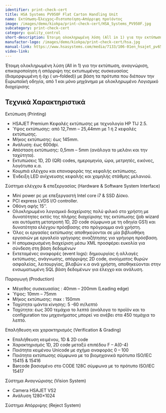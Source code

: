 ```yaml
---
identifier: print-check-cert
title: HSA Systems PV950F Flat Carton Handling Unit
name: Εκτύπωση–Έλεγχος–Πιστοποίηση–Απόρριψη προϊόντος
image: /images/demo/kiokpa/print-check-cert/HSA_Systems_PV950F.jpg
subcategory: print-check-cert
category: quality_control
short-description: Έτοιμη ολοκληρωμένη λύση (All in 1) για την εκτύπωση, αναγνώριση, επικαιροποίηση ή απόρριψη της εκτυπωμένης συσκευασίας 
manufactor-logo: /images/demo/kiokpa/print-check-cert/hsa.jpg
manual-link: https://www.hsasystems.com/media/7133/106-01en_hsajet_pv650c_pack_handling_unit.pdf
video-link: 
---
```





Έτοιμη ολοκληρωμένη λύση (All in 1) για την εκτύπωση, αναγνώριση, επικαιροποίηση ή απόρριψη της εκτυπωμένης συσκευασίας  (διαμορφωμένη ή όχι ( un–folded)) με βάση τα πρότυπα που διέπουν την Ευρωπαϊκή οδηγία,  από 1 και μόνο μηχάνημα με ολοκληρωμένο Λογισμικό διαχείρισης


Τεχνικά Χαρακτηριστικά
---

Εκτύπωση  (Printing)

   * HSAJET Premium Κεφαλές εκτύπωσης με τεχνολογία HP TIJ 2.5.
   * Ύψος εκτύπωσης:  από 12,7mm – 25,44mm με 1 ή 2 κεφαλές εκτύπωσης.
   * Μήκος εκτύπωσης: έως 145mm.
   * Ανάλυση:  έως 600dpi.
   * Απόσταση εκτύπωσης: 0,5mm – 5mm (ανάλογα το μελάνι και την ταχύτητα).
   * Εκτυπώσεις  1D, 2D (QR) codes, ημερομηνία, ώρα, μετρητές, εικόνες, λογότυπα  κ.α.
   * Κουμπιά ελέγχου και επαναφοράς της κεφαλής εκτύπωσης.
   * Ένδειξη LED ανίχνευσης κεφαλής και χαμηλής στάθμης μελανιού.

Σύστημα ελέγχου & επεξεργασίας  (Hardware & Software System Interface)

   * Mini power pc με επεξεργαστή Intel core i7 & SSD Δίσκο.
   * PCI express LVDS I/O controller.
   * Οθόνη αφής 15’’.
   * Ολοκληρωμένο λογισμικό διαχείρισης  πολύ φιλικό στο χρήστη με δυνατότητες εκτός της πλήρης διαχείρισης της εκτύπωσης (job wizard και αυτόματη μετατροπή  1D, 2D code σύμφωνα με τη οδηγία GS1) και  δυνατότητα ελέγχου πρόσβασης στο πρόγραμμα ανά χρήστη.
   * Όλες οι εργασίες εκτύπωσης αποθηκεύονται σε μία βιβλιοθήκη εργασιών με εργαλείο γρήγορης αναζήτησης για γρήγορη πρόσβαση.
   * Η απομακρυσμένη διαχείριση μέσω XML προσφέρει ευκολία  για σύνδεση στη βάση δεδομένων
   * Εκτεταμένες αναφορές (event logs):  δημιουργίας ή αλλαγές εκτύπωσης, ανάγνωσης, απόρριψης 2D code,  ανοίγματος  θυρών ασφαλείας, λειτουργίας, βλαβών κ.α ανά χρήστη,  αποθηκεύονται στην ενσωματωμένη SQL βάση δεδομένων για έλεγχο και ανάλυση.

 

Παραγωγή  (Production)

   * Μέγεθος συσκευασίας : 40mm – 200mm (Leading edge)
   * Ύψος:  10mm – 75mm
   * Μήκος εκτύπωσης: max : 150mm
   * Ταχύτητα ιμάντα κίνησης: 5 -60 m/λεπτό
   * Ταχύτητα:  έως  300 τεμάχια το λεπτό (ανάλογα το προϊόν και το configuration του μηχανήματος μπορεί να ανέβει στα 450 τεμάχια το λεπτό.

Επαλήθευση και χαρακτηρισμός  (Verification & Grading)

   * Επαλήθευση κειμένου, 1D & 2D code
   * Χαρακτηρισμός 1D, 2D code  μεταξύ επιπέδου F – A(0-4)
   * Ποιότητα κειμένου Unicode με σχήμα αναφοράς 0 – 100
   * Ποιότητα εκτύπωσης σύμφωνα με τα βιομηχανικά πρότυπα  ISO/IEC 15415 & 15416
   * Barcode  βασισμένο στο CODE 128C σύμφωνα με το πρότυπο ISO/IEC  15417

Σύστημα Αναγνώρισης  (Vision System)

   * Camera HSAJET  VS2
   * Ανάλυση  1280×1024

Σύστημα Απόρριψης  (Reject System)
